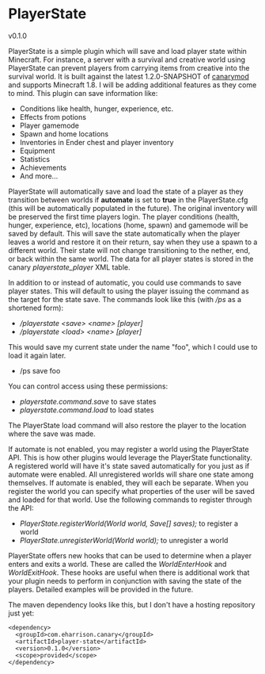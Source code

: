 PlayerState
===========
v0.1.0

PlayerState is a simple plugin which will save and load player state within Minecraft. For instance, a server with a survival and creative world using PlayerState can prevent players from carrying items from creative into the survival world. It is built against the latest 1.2.0-SNAPSHOT of [canarymod](http://www.canarymod.net/) and supports Minecraft 1.8. I will be adding additional features as they come to mind. This plugin can save information like:

* Conditions like health, hunger, experience, etc.
* Effects from potions
* Player gamemode
* Spawn and home locations
* Inventories in Ender chest and player inventory
* Equipment
* Statistics
* Achievements
* And more...

PlayerState will automatically save and load the state of a player as they transition between worlds if __automate__ is set to __true__ in the PlayerState.cfg (this will be automatically populated in the future). The original inventory will be preserved the first time players login. The player conditions (health, hunger, experience, etc), locations (home, spawn) and gamemode will be saved by default. This will save the state automatically when the player leaves a world and restore it on their return, say when they use a spawn to a different world. Their state will not change transitioning to the nether, end, or back within the same world. The data for all player states is stored in the canary _playerstate_player_ XML table.

In addition to or instead of automatic, you could use commands to save player states. This will default to using the player issuing the command as the target for the state save. The commands look like this (with _/ps_ as a shortened form):

* _/playerstate &lt;save&gt; &lt;name&gt; [player]_
* _/playerstate &lt;load&gt; &lt;name&gt; [player]_

This would save my current state under the name "foo", which I could use to load it again later.
* /ps save foo

You can control access using these permissions:

* _playerstate.command.save_ to save states
* _playerstate.command.load_ to load states

The PlayerState load command will also restore the player to the location where the save was made.

If automate is not enabled, you may register a world using the PlayerState API. This is how other plugins would leverage the PlayerState functionality. A registered world will have it's state saved automatically for you just as if automate were enabled. All unregistered worlds will share one state among themselves. If automate is enabled, they will each be separate. When you register the world you can specify what properties of the user will be saved and loaded for that world. Use the following commands to register through the API:

* _PlayerState.registerWorld(World world, Save[] saves);_ to register a world
* _PlayerState.unregisterWorld(World world);_ to unregister a world

PlayerState offers new hooks that can be used to determine when a player enters and exits a world. These are called the _WorldEnterHook_ and _WorldExitHook_. These hooks are useful when there is additional work that your plugin needs to perform in conjunction with saving the state of the players. Detailed examples will be provided in the future.

The maven dependency looks like this, but I don't have a hosting repository just yet:
>
    <dependency>
      <groupId>com.eharrison.canary</groupId>
      <artifactId>player-state</artifactId>
      <version>0.1.0</version>
      <scope>provided</scope>
    </dependency>

